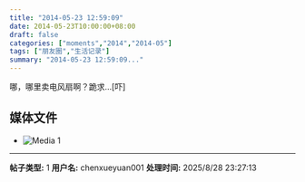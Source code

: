 ```yaml
---
title: "2014-05-23 12:59:09"
date: 2014-05-23T10:00:00+08:00
draft: false
categories: ["moments","2014","2014-05"]
tags: ["朋友圈","生活记录"]
summary: "2014-05-23 12:59:09..."
---
```


哪，哪里卖电风扇啊？跪求…[吓]

## 媒体文件

- ![Media 1](/Moments/photos/2014-05-23/201405231259090.jpg)

---

**帖子类型:** 1
**用户名:** chenxueyuan001
**处理时间:** 2025/8/28 23:27:13